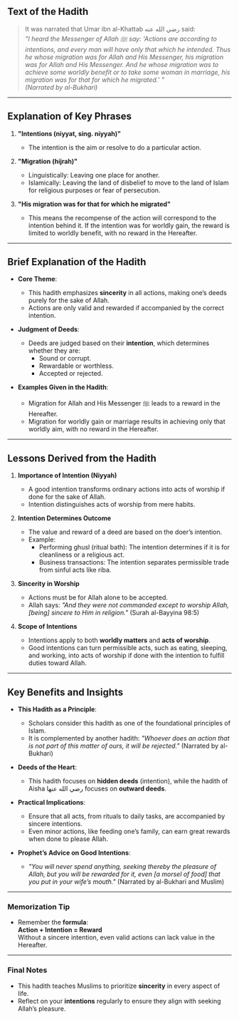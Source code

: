 ## Text of the Hadith
> It was narrated that Umar ibn al-Khattab رضي الله عنه said:  
> *"I heard the Messenger of Allah ﷺ say: 'Actions are according to intentions, and every man will have only that which he intended. Thus he whose migration was for Allah and His Messenger, his migration was for Allah and His Messenger. And he whose migration was to achieve some worldly benefit or to take some woman in marriage, his migration was for that for which he migrated.' "*  
> *(Narrated by al-Bukhari)*

---

## Explanation of Key Phrases
1. **"Intentions (niyyat, sing. niyyah)"**  
   - The intention is the aim or resolve to do a particular action.  

2. **"Migration (hijrah)"**  
   - Linguistically: Leaving one place for another.  
   - Islamically: Leaving the land of disbelief to move to the land of Islam for religious purposes or fear of persecution.  

3. **"His migration was for that for which he migrated"**  
   - This means the recompense of the action will correspond to the intention behind it. If the intention was for worldly gain, the reward is limited to worldly benefit, with no reward in the Hereafter.

---

## Brief Explanation of the Hadith
- **Core Theme**:  
  - This hadith emphasizes **sincerity** in all actions, making one’s deeds purely for the sake of Allah.  
  - Actions are only valid and rewarded if accompanied by the correct intention.  

- **Judgment of Deeds**:  
  - Deeds are judged based on their **intention**, which determines whether they are:  
    - Sound or corrupt.  
    - Rewardable or worthless.  
    - Accepted or rejected.  

- **Examples Given in the Hadith**:  
  - Migration for Allah and His Messenger ﷺ leads to a reward in the Hereafter.  
  - Migration for worldly gain or marriage results in achieving only that worldly aim, with no reward in the Hereafter.

---

## Lessons Derived from the Hadith
1. **Importance of Intention (Niyyah)**  
   - A good intention transforms ordinary actions into acts of worship if done for the sake of Allah.  
   - Intention distinguishes acts of worship from mere habits.  

2. **Intention Determines Outcome**  
   - The value and reward of a deed are based on the doer’s intention.  
   - Example:  
     - Performing ghusl (ritual bath): The intention determines if it is for cleanliness or a religious act.  
     - Business transactions: The intention separates permissible trade from sinful acts like riba.  

3. **Sincerity in Worship**  
   - Actions must be for Allah alone to be accepted.  
   - Allah says: *"And they were not commanded except to worship Allah, [being] sincere to Him in religion."* (Surah al-Bayyina 98:5)  

4. **Scope of Intentions**  
   - Intentions apply to both **worldly matters** and **acts of worship**.  
   - Good intentions can turn permissible acts, such as eating, sleeping, and working, into acts of worship if done with the intention to fulfill duties toward Allah.  

---

## Key Benefits and Insights
- **This Hadith as a Principle**:  
  - Scholars consider this hadith as one of the foundational principles of Islam.  
  - It is complemented by another hadith: *"Whoever does an action that is not part of this matter of ours, it will be rejected."* (Narrated by al-Bukhari)  

- **Deeds of the Heart**:  
  - This hadith focuses on **hidden deeds** (intention), while the hadith of Aisha رضي الله عنها focuses on **outward deeds**.  

- **Practical Implications**:  
  - Ensure that all acts, from rituals to daily tasks, are accompanied by sincere intentions.  
  - Even minor actions, like feeding one’s family, can earn great rewards when done to please Allah.  

- **Prophet’s Advice on Good Intentions**:  
  - *"You will never spend anything, seeking thereby the pleasure of Allah, but you will be rewarded for it, even [a morsel of food] that you put in your wife’s mouth."* (Narrated by al-Bukhari and Muslim)

---

### Memorization Tip
- Remember the **formula**:  
  **Action + Intention = Reward**  
  Without a sincere intention, even valid actions can lack value in the Hereafter.

---

### Final Notes
- This hadith teaches Muslims to prioritize **sincerity** in every aspect of life.  
- Reflect on your **intentions** regularly to ensure they align with seeking Allah’s pleasure.  